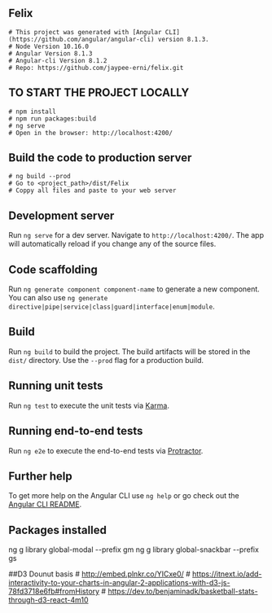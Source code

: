 ## Felix

	# This project was generated with [Angular CLI](https://github.com/angular/angular-cli) version 8.1.3.
	# Node Version 10.16.0
	# Angular Version 8.1.3
	# Angular-cli Version 8.1.2
	# Repo: https://github.com/jaypee-erni/felix.git


## TO START THE PROJECT LOCALLY
	# npm install
	# npm run packages:build
	# ng serve
	# Open in the browser: http://localhost:4200/
	
## Build the code to production server
	# ng build --prod
	# Go to <project_path>/dist/Felix
	# Coppy all files and paste to your web server

## Development server

Run `ng serve` for a dev server. Navigate to `http://localhost:4200/`. The app will automatically reload if you change any of the source files.

## Code scaffolding

Run `ng generate component component-name` to generate a new component. You can also use `ng generate directive|pipe|service|class|guard|interface|enum|module`.

## Build

Run `ng build` to build the project. The build artifacts will be stored in the `dist/` directory. Use the `--prod` flag for a production build.

## Running unit tests

Run `ng test` to execute the unit tests via [Karma](https://karma-runner.github.io).

## Running end-to-end tests

Run `ng e2e` to execute the end-to-end tests via [Protractor](http://www.protractortest.org/).

## Further help

To get more help on the Angular CLI use `ng help` or go check out the [Angular CLI README](https://github.com/angular/angular-cli/blob/master/README.md).


## Packages installed
ng g library global-modal --prefix gm
ng g library global-snackbar --prefix gs

##D3 Dounut basis
	# http://embed.plnkr.co/YICxe0/
	# https://itnext.io/add-interactivity-to-your-charts-in-angular-2-applications-with-d3-js-78fd3718e6fb#fromHistory
	# https://dev.to/benjaminadk/basketball-stats-through-d3-react-4m10





